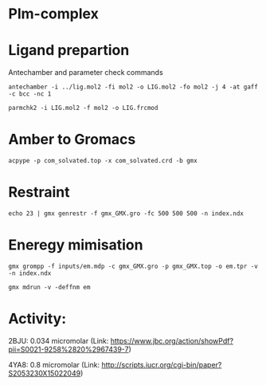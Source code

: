 # Plm-complex

# Ligand prepartion

Antechamber and parameter check commands

`antechamber -i ../lig.mol2 -fi mol2 -o LIG.mol2 -fo mol2 -j 4 -at gaff -c bcc -nc 1`

`parmchk2 -i LIG.mol2 -f mol2 -o LIG.frcmod`

# Amber to Gromacs
`acpype -p com_solvated.top -x com_solvated.crd -b gmx` 

# Restraint
`echo 23 | gmx genrestr -f gmx_GMX.gro -fc 500 500 500 -n index.ndx`

# Eneregy mimisation
`gmx grompp -f inputs/em.mdp -c gmx_GMX.gro -p gmx_GMX.top -o em.tpr -v -n index.ndx`

`gmx mdrun -v -deffnm em`

# Activity:
2BJU: 0.034 micromolar (Link: https://www.jbc.org/action/showPdf?pii=S0021-9258%2820%2967439-7)

4YA8: 0.8 micromolar (Link: http://scripts.iucr.org/cgi-bin/paper?S2053230X15022049)
